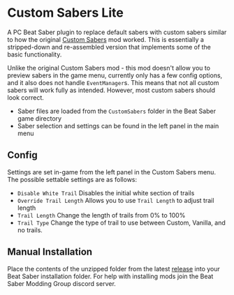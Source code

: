 # Custom Sabers Lite
A PC Beat Saber plugin to replace default sabers with custom sabers similar to how the original [Custom Sabers](https://github.com/Kylemc1413/CustomSaberPlugin) mod worked. This is essentially a stripped-down and re-assembled version that implements some of the basic functionality.

Unlike the original Custom Sabers mod - this mod doesn't allow you to preview sabers in the game menu, currently only has a few config options, and it also does not handle `EventManager`s. This means that not all custom sabers will work fully as intended. However, most custom sabers should look correct.

- Saber files are loaded from the `CustomSabers` folder in the Beat Saber game directory
- Saber selection and settings can be found in the left panel in the main menu

## Config
Settings are set in-game from the left panel in the Custom Sabers menu. The possible settable settings are as follows:
- `Disable White Trail` Disables the initial white section of trails 
- `Override Trail Length` Allows you to use `Trail Length` to adjust trail length
- `Trail Length` Change the length of trails from 0% to 100%
- `Trail Type` Change the type of trail to use between Custom, Vanilla, and no trails.

## Manual Installation
Place the contents of the unzipped folder from the latest [release](https://github.com/qqrz997/CustomSabersLite/releases/latest) into your Beat Saber installation folder. For help with installing mods join the Beat Saber Modding Group discord server.
